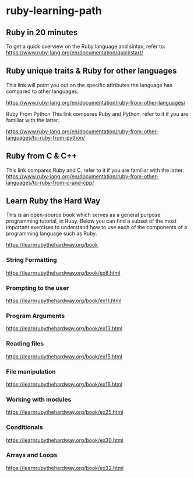 # ruby-learning-path

## Ruby in 20 minutes
To get a quick overview on the Ruby language and sintax, refer to: https://www.ruby-lang.org/en/documentation/quickstart/

## Ruby unique traits & Ruby for other languages

This link will point you out on the specific attributes the language has compared to other languages.

https://www.ruby-lang.org/en/documentation/ruby-from-other-languages/

Ruby From Python
This link compares Ruby and Python, refer to it if you are familiar with the latter.

https://www.ruby-lang.org/en/documentation/ruby-from-other-languages/to-ruby-from-python/

## Ruby from C & C++

This link compares Ruby and C, refer to it if you are familiar with the latter.
https://www.ruby-lang.org/en/documentation/ruby-from-other-languages/to-ruby-from-c-and-cpp/


## Learn Ruby the Hard Way

This is an open-source book which serves as a general purpose programming tutorial, in Ruby. Below you can find a subset of the most important exercises to understand how to use each of the components of a programming language such as Ruby.


https://learnrubythehardway.org/book

### String Formatting
https://learnrubythehardway.org/book/ex8.html

### Prompting to the user
https://learnrubythehardway.org/book/ex11.html

### Program Arguments
https://learnrubythehardway.org/book/ex13.html

### Reading files
https://learnrubythehardway.org/book/ex15.html

### File manipulation
https://learnrubythehardway.org/book/ex16.html

### Working with modules
https://learnrubythehardway.org/book/ex25.html

### Conditionals
https://learnrubythehardway.org/book/ex30.html

### Arrays and Loops 
https://learnrubythehardway.org/book/ex32.html


